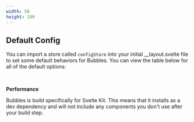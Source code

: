 ```yaml
---
width: 50
height: 100
---
```


## Default Config

You can import a store called <code class="lc">configStore</code> into your initial \_\_layout.svelte file to set some default behaviors for Bubbles. You can view the table below for all of the default options:

<br>

**Performance**

Bubbles is build specifically for Svelte Kit. This means that it installs as a dev dependency and will not include any components you don't use after your build step.
